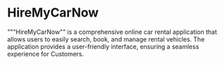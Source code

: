 # HireMyCarNow
"""HireMyCarNow"" is a comprehensive online car rental application that allows users to easily search, book, and manage rental vehicles. The application provides a user-friendly interface, ensuring a seamless experience for Customers.
